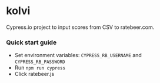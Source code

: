 # kolvi
Cypress.io project to input scores from CSV to ratebeer.com.

### Quick start guide
- Set environment variables: `CYPRESS_RB_USERNAME` and `CYPRESS_RB_PASSWORD`
- Run `npm run cypress`
- Click ratebeer.js

